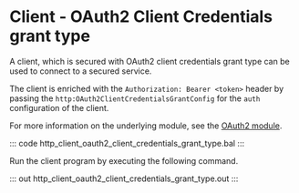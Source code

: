 # Client - OAuth2 Client Credentials grant type

A client, which is secured with OAuth2 client credentials grant type can be used to connect to a secured service.

The client is enriched with the `Authorization: Bearer <token>` header by passing the `http:OAuth2ClientCredentialsGrantConfig` for the `auth` configuration of the client.

For more information on the underlying module, see the [OAuth2 module](https://lib.ballerina.io/ballerina/oauth2/latest/).

::: code http_client_oauth2_client_credentials_grant_type.bal :::

Run the client program by executing the following command.

::: out http_client_oauth2_client_credentials_grant_type.out :::
